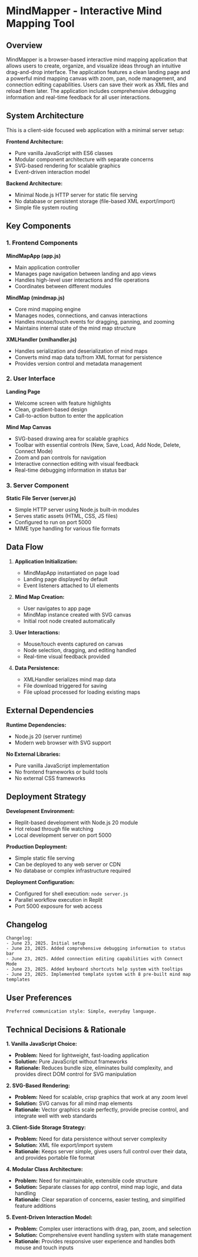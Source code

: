 # MindMapper - Interactive Mind Mapping Tool

## Overview

MindMapper is a browser-based interactive mind mapping application that allows users to create, organize, and visualize ideas through an intuitive drag-and-drop interface. The application features a clean landing page and a powerful mind mapping canvas with zoom, pan, node management, and connection editing capabilities. Users can save their work as XML files and reload them later. The application includes comprehensive debugging information and real-time feedback for all user interactions.

## System Architecture

This is a client-side focused web application with a minimal server setup:

**Frontend Architecture:**
- Pure vanilla JavaScript with ES6 classes
- Modular component architecture with separate concerns
- SVG-based rendering for scalable graphics
- Event-driven interaction model

**Backend Architecture:**
- Minimal Node.js HTTP server for static file serving
- No database or persistent storage (file-based XML export/import)
- Simple file system routing

## Key Components

### 1. Frontend Components

**MindMapApp (app.js)**
- Main application controller
- Manages page navigation between landing and app views
- Handles high-level user interactions and file operations
- Coordinates between different modules

**MindMap (mindmap.js)**
- Core mind mapping engine
- Manages nodes, connections, and canvas interactions
- Handles mouse/touch events for dragging, panning, and zooming
- Maintains internal state of the mind map structure

**XMLHandler (xmlhandler.js)**
- Handles serialization and deserialization of mind maps
- Converts mind map data to/from XML format for persistence
- Provides version control and metadata management

### 2. User Interface

**Landing Page**
- Welcome screen with feature highlights
- Clean, gradient-based design
- Call-to-action button to enter the application

**Mind Map Canvas**
- SVG-based drawing area for scalable graphics
- Toolbar with essential controls (New, Save, Load, Add Node, Delete, Connect Mode)
- Zoom and pan controls for navigation
- Interactive connection editing with visual feedback
- Real-time debugging information in status bar

### 3. Server Component

**Static File Server (server.js)**
- Simple HTTP server using Node.js built-in modules
- Serves static assets (HTML, CSS, JS files)
- Configured to run on port 5000
- MIME type handling for various file formats

## Data Flow

1. **Application Initialization:**
   - MindMapApp instantiated on page load
   - Landing page displayed by default
   - Event listeners attached to UI elements

2. **Mind Map Creation:**
   - User navigates to app page
   - MindMap instance created with SVG canvas
   - Initial root node created automatically

3. **User Interactions:**
   - Mouse/touch events captured on canvas
   - Node selection, dragging, and editing handled
   - Real-time visual feedback provided

4. **Data Persistence:**
   - XMLHandler serializes mind map data
   - File download triggered for saving
   - File upload processed for loading existing maps

## External Dependencies

**Runtime Dependencies:**
- Node.js 20 (server runtime)
- Modern web browser with SVG support

**No External Libraries:**
- Pure vanilla JavaScript implementation
- No frontend frameworks or build tools
- No external CSS frameworks

## Deployment Strategy

**Development Environment:**
- Replit-based development with Node.js 20 module
- Hot reload through file watching
- Local development server on port 5000

**Production Deployment:**
- Simple static file serving
- Can be deployed to any web server or CDN
- No database or complex infrastructure required

**Deployment Configuration:**
- Configured for shell execution: `node server.js`
- Parallel workflow execution in Replit
- Port 5000 exposure for web access

## Changelog

```
Changelog:
- June 23, 2025. Initial setup
- June 23, 2025. Added comprehensive debugging information to status bar
- June 23, 2025. Added connection editing capabilities with Connect Mode
- June 23, 2025. Added keyboard shortcuts help system with tooltips
- June 23, 2025. Implemented template system with 8 pre-built mind map templates
```

## User Preferences

```
Preferred communication style: Simple, everyday language.
```

## Technical Decisions & Rationale

**1. Vanilla JavaScript Choice:**
- **Problem:** Need for lightweight, fast-loading application
- **Solution:** Pure JavaScript without frameworks
- **Rationale:** Reduces bundle size, eliminates build complexity, and provides direct DOM control for SVG manipulation

**2. SVG-Based Rendering:**
- **Problem:** Need for scalable, crisp graphics that work at any zoom level
- **Solution:** SVG canvas for all mind map elements
- **Rationale:** Vector graphics scale perfectly, provide precise control, and integrate well with web standards

**3. Client-Side Storage Strategy:**
- **Problem:** Need for data persistence without server complexity
- **Solution:** XML file export/import system
- **Rationale:** Keeps server simple, gives users full control over their data, and provides portable file format

**4. Modular Class Architecture:**
- **Problem:** Need for maintainable, extensible code structure
- **Solution:** Separate classes for app control, mind map logic, and data handling
- **Rationale:** Clear separation of concerns, easier testing, and simplified feature additions

**5. Event-Driven Interaction Model:**
- **Problem:** Complex user interactions with drag, pan, zoom, and selection
- **Solution:** Comprehensive event handling system with state management
- **Rationale:** Provides responsive user experience and handles both mouse and touch inputs